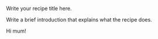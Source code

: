 Write your recipe title here.

Write a brief introduction that explains what the recipe does.

Hi mum!

